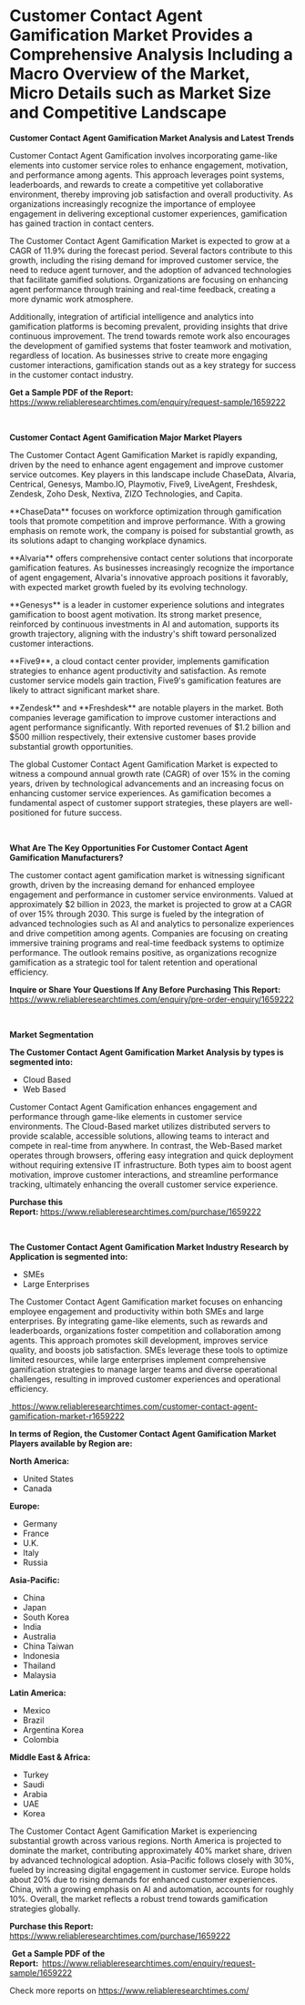 <p><h1>Customer Contact Agent Gamification Market Provides a Comprehensive Analysis Including a Macro Overview of the Market, Micro Details such as Market Size and Competitive Landscape</h1></p><p><strong>Customer Contact Agent Gamification Market Analysis and Latest Trends</strong></p>
<p><p>Customer Contact Agent Gamification involves incorporating game-like elements into customer service roles to enhance engagement, motivation, and performance among agents. This approach leverages point systems, leaderboards, and rewards to create a competitive yet collaborative environment, thereby improving job satisfaction and overall productivity. As organizations increasingly recognize the importance of employee engagement in delivering exceptional customer experiences, gamification has gained traction in contact centers.</p><p>The Customer Contact Agent Gamification Market is expected to grow at a CAGR of 11.9% during the forecast period. Several factors contribute to this growth, including the rising demand for improved customer service, the need to reduce agent turnover, and the adoption of advanced technologies that facilitate gamified solutions. Organizations are focusing on enhancing agent performance through training and real-time feedback, creating a more dynamic work atmosphere. </p><p>Additionally, integration of artificial intelligence and analytics into gamification platforms is becoming prevalent, providing insights that drive continuous improvement. The trend towards remote work also encourages the development of gamified systems that foster teamwork and motivation, regardless of location. As businesses strive to create more engaging customer interactions, gamification stands out as a key strategy for success in the customer contact industry.</p></p>
<p><strong>Get a Sample PDF of the Report:&nbsp;</strong> <a href="https://www.reliableresearchtimes.com/enquiry/request-sample/1659222?utm_campaign=2111&utm_medium=2&utm_source=Github&utm_content=ia&utm_term=23032025&utm_id=customer-contact-agent-gamification">https://www.reliableresearchtimes.com/enquiry/request-sample/1659222</a></p>
<p>&nbsp;</p>
<p><strong>Customer Contact Agent Gamification Major Market Players</strong></p>
<p><p>The Customer Contact Agent Gamification Market is rapidly expanding, driven by the need to enhance agent engagement and improve customer service outcomes. Key players in this landscape include ChaseData, Alvaria, Centrical, Genesys, Mambo.IO, Playmotiv, Five9, LiveAgent, Freshdesk, Zendesk, Zoho Desk, Nextiva, ZIZO Technologies, and Capita.</p><p>**ChaseData** focuses on workforce optimization through gamification tools that promote competition and improve performance. With a growing emphasis on remote work, the company is poised for substantial growth, as its solutions adapt to changing workplace dynamics.</p><p>**Alvaria** offers comprehensive contact center solutions that incorporate gamification features. As businesses increasingly recognize the importance of agent engagement, Alvaria's innovative approach positions it favorably, with expected market growth fueled by its evolving technology.</p><p>**Genesys** is a leader in customer experience solutions and integrates gamification to boost agent motivation. Its strong market presence, reinforced by continuous investments in AI and automation, supports its growth trajectory, aligning with the industry's shift toward personalized customer interactions.</p><p>**Five9**, a cloud contact center provider, implements gamification strategies to enhance agent productivity and satisfaction. As remote customer service models gain traction, Five9's gamification features are likely to attract significant market share.</p><p>**Zendesk** and **Freshdesk** are notable players in the market. Both companies leverage gamification to improve customer interactions and agent performance significantly. With reported revenues of $1.2 billion and $500 million respectively, their extensive customer bases provide substantial growth opportunities.</p><p>The global Customer Contact Agent Gamification Market is expected to witness a compound annual growth rate (CAGR) of over 15% in the coming years, driven by technological advancements and an increasing focus on enhancing customer service experiences. As gamification becomes a fundamental aspect of customer support strategies, these players are well-positioned for future success.</p></p>
<p>&nbsp;</p>
<p><strong>What Are The Key Opportunities For Customer Contact Agent Gamification Manufacturers?</strong></p>
<p><p>The customer contact agent gamification market is witnessing significant growth, driven by the increasing demand for enhanced employee engagement and performance in customer service environments. Valued at approximately $2 billion in 2023, the market is projected to grow at a CAGR of over 15% through 2030. This surge is fueled by the integration of advanced technologies such as AI and analytics to personalize experiences and drive competition among agents. Companies are focusing on creating immersive training programs and real-time feedback systems to optimize performance. The outlook remains positive, as organizations recognize gamification as a strategic tool for talent retention and operational efficiency.</p></p>
<p><strong>Inquire or Share Your Questions If Any Before Purchasing This Report:</strong> <a href="https://www.reliableresearchtimes.com/enquiry/pre-order-enquiry/1659222?utm_campaign=2111&utm_medium=2&utm_source=Github&utm_content=ia&utm_term=23032025&utm_id=customer-contact-agent-gamification">https://www.reliableresearchtimes.com/enquiry/pre-order-enquiry/1659222</a></p>
<p>&nbsp;</p>
<p><strong>Market Segmentation</strong></p>
<p><strong>The Customer Contact Agent Gamification Market Analysis by types is segmented into:</strong></p>
<p><ul><li>Cloud Based</li><li>Web Based</li></ul></p>
<p><p>Customer Contact Agent Gamification enhances engagement and performance through game-like elements in customer service environments. The Cloud-Based market utilizes distributed servers to provide scalable, accessible solutions, allowing teams to interact and compete in real-time from anywhere. In contrast, the Web-Based market operates through browsers, offering easy integration and quick deployment without requiring extensive IT infrastructure. Both types aim to boost agent motivation, improve customer interactions, and streamline performance tracking, ultimately enhancing the overall customer service experience.</p></p>
<p><strong>Purchase this Report:&nbsp;</strong><a href="https://www.reliableresearchtimes.com/purchase/1659222?utm_campaign=2111&utm_medium=2&utm_source=Github&utm_content=ia&utm_term=23032025&utm_id=customer-contact-agent-gamification">https://www.reliableresearchtimes.com/purchase/1659222</a></p>
<p>&nbsp;</p>
<p><strong>The Customer Contact Agent Gamification Market Industry Research by Application is segmented into:</strong></p>
<p><ul><li>SMEs</li><li>Large Enterprises</li></ul></p>
<p><p>The Customer Contact Agent Gamification market focuses on enhancing employee engagement and productivity within both SMEs and large enterprises. By integrating game-like elements, such as rewards and leaderboards, organizations foster competition and collaboration among agents. This approach promotes skill development, improves service quality, and boosts job satisfaction. SMEs leverage these tools to optimize limited resources, while large enterprises implement comprehensive gamification strategies to manage larger teams and diverse operational challenges, resulting in improved customer experiences and operational efficiency.</p></p>
<p><a href="https://www.reliableresearchtimes.com/customer-contact-agent-gamification-market-r1659222?utm_campaign=2111&utm_medium=2&utm_source=Github&utm_content=ia&utm_term=23032025&utm_id=customer-contact-agent-gamification">&nbsp;https://www.reliableresearchtimes.com/customer-contact-agent-gamification-market-r1659222</a></p>
<p><strong>In terms of Region, the Customer Contact Agent Gamification Market Players available by Region are:</strong></p>
<p>
    <p> <strong> North America: </strong>
        <ul>
            <li>United States</li>
            <li>Canada</li>
        </ul>
        </p> 
    <p> <strong> Europe: </strong>
        <ul>
            <li>Germany</li>
            <li>France</li>
            <li>U.K.</li>
            <li>Italy</li>
            <li>Russia</li>
        </ul>
        </p> 
    <p> <strong> Asia-Pacific: </strong>
        <ul>
            <li>China</li>
            <li>Japan</li>
            <li>South Korea</li>
            <li>India</li>
            <li>Australia</li>
            <li>China Taiwan</li>
            <li>Indonesia</li>
            <li>Thailand</li>
            <li>Malaysia</li>
        </ul>
        </p> 
    <p> <strong> Latin America: </strong>
        <ul>
            <li>Mexico</li>
            <li>Brazil</li>
            <li>Argentina Korea</li>
            <li>Colombia</li>
        </ul>
        </p> 
    <p> <strong> Middle East & Africa: </strong>
        <ul>
            <li>Turkey</li>
            <li>Saudi</li>
            <li>Arabia</li>
            <li>UAE</li>
            <li>Korea</li>
        </ul>
    </p>
    </p>
<p><p>The Customer Contact Agent Gamification Market is experiencing substantial growth across various regions. North America is projected to dominate the market, contributing approximately 40% market share, driven by advanced technological adoption. Asia-Pacific follows closely with 30%, fueled by increasing digital engagement in customer service. Europe holds about 20% due to rising demands for enhanced customer experiences. China, with a growing emphasis on AI and automation, accounts for roughly 10%. Overall, the market reflects a robust trend towards gamification strategies globally.</p></p>
<p><strong>Purchase this Report: </strong><a href="https://www.reliableresearchtimes.com/purchase/1659222?utm_campaign=2111&utm_medium=2&utm_source=Github&utm_content=ia&utm_term=23032025&utm_id=customer-contact-agent-gamification">https://www.reliableresearchtimes.com/purchase/1659222</a></p>
<p>&nbsp;<strong>Get a Sample PDF of the Report:&nbsp;&nbsp;</strong><a href="https://www.reliableresearchtimes.com/enquiry/request-sample/1659222?utm_campaign=2111&utm_medium=2&utm_source=Github&utm_content=ia&utm_term=23032025&utm_id=customer-contact-agent-gamification">https://www.reliableresearchtimes.com/enquiry/request-sample/1659222</a></p>
<p><strong></strong></p>
<p>Check more reports on <a href="https://www.reliableresearchtimes.com/?utm_campaign=2111&utm_medium=2&utm_source=Github&utm_content=ia&utm_term=23032025&utm_id=customer-contact-agent-gamification">https://www.reliableresearchtimes.com/</a></p>